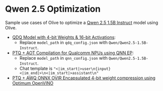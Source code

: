 # Qwen 2.5 Optimization

Sample use cases of Olive to optimize a [Qwen 2.5 1.5B Instruct](Qwen/Qwen2.5-1.5B-Instruct) model using Olive.
- [QDQ Model with 4-bit Weights & 16-bit Activations](../phi3_5/README.md):
  - Replace `model_path` in `qdq_config.json` with `Qwen/Qwen2.5-1.5B-Instruct`.
- [PTQ + AOT Compilation for Qualcomm NPUs using QNN EP](../phi3_5/README.md):
  - Replace `model_path` in `qnn_config.json` with `Qwen/Qwen2.5-1.5B-Instruct`.
  - Chat template is `"<|im_start|>user\n{input}<|im_end|>\n<|im_start|>assistant\n"`
- [PTQ + AWQ ONNX OVIR Encapsulated 4-bit weight compression using Optimum OpenVINO](./openvino/)

